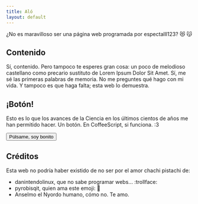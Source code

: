 ```yaml
---
title: Aló
layout: default
---
```


¿No es maravilloso ser una página web programada por espectalll123? 😻 :kissing_cat:

Contenido
---------
Sí, contenido. Pero tampoco te esperes gran cosa: un poco de melodioso castellano como precario sustituto de Lorem Ipsum Dolor Sit Amet. Sí, me sé las primeras palabras de memoria. No me preguntes qué hago con mi vida. Y tampoco es que haga falta; esta web lo demuestra.

¡Botón!
-------
Esto es lo que los avances de la Ciencia en los últimos cientos de años me han permitido hacer. Un botón. En CoffeeScript, si funciona. :3

<button onclick="doAThing()">Púlsame, soy bonito</button>

Créditos
--------
Esta web no podría haber existido de no ser por el amor chachi pistachi de:

- danintendolinux, que no sabe programar webs... :trollface:
- pyrobisqit, quien ama este emoji: :new_moon_with_face:
- Anselmo el Nyordo humano, cómo no. Te amo.